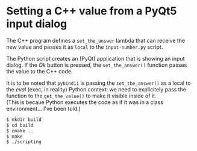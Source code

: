# Setting a C++ value from a PyQt5 input dialog

The C++ program defines a `set_the_answer` lambda that can receive the new value and passes it as `local` to the `input-number.py` script.

The Python script creates an (PyQt) application that is showing an input dialog. If the _Ok_ button is pressed, the `set_the_answer()` function passes the value to the C++ code.

It is to be noted that `pybind11` is passing the `set_the_answer()` as a local to the _eval_ (exec, in reality) Python context: we need to explicitely pass the function to the `get_the_value()` to make it visible inside of it.  
(This is becaue Python executes the code as if it was in a class environment... I've been told.)

~~~.sh
$ mkdir build
$ cd build
$ cmake ..
$ make
$ ./scripting
~~~
